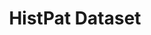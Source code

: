 ---
title: HistPat Dataset
url: https://dataverse.harvard.edu/dataset.xhtml?persistentId=doi:10.7910/DVN/BPC15W
uuid: 2849df62-5c35-4df9-8d23-c42847bcdad3
---